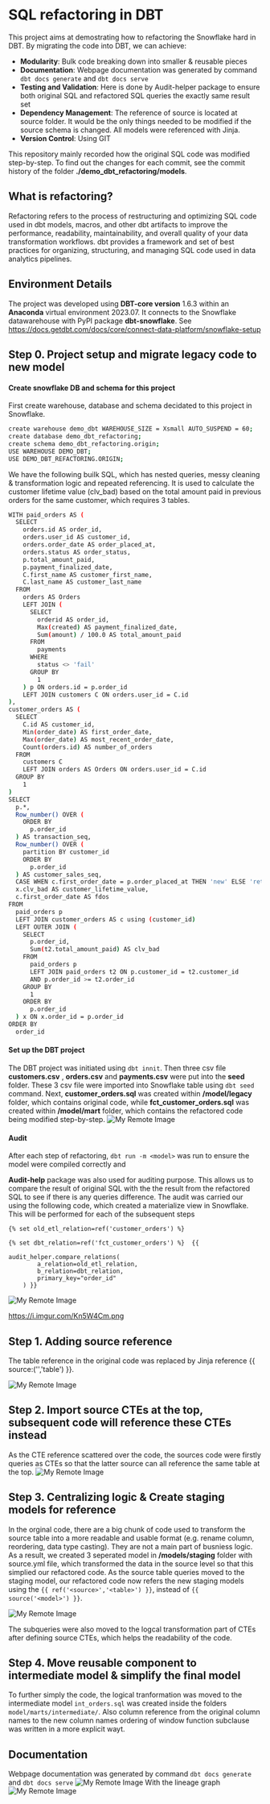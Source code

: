 # SQL refactoring in DBT
This project aims at demostrating how to refactoring the Snowflake hard in DBT. By migrating the code into DBT, we can achieve:
- **Modularity**: Bulk code breaking down into smaller & reusable pieces
- **Documentation**: Webpage documentation was generated by command `dbt docs generate` and `dbt docs serve`
- **Testing and Validation**: Here is done by Audit-helper package to ensure both original SQL and refactored SQL queries the exactly same result set
- **Dependency Management**: The reference of source is located at source folder. It would be the only things needed to be modified if the source schema is changed. All models were referenced with Jinja. 
- **Version Control**: Using GIT

This repository mainly recorded how the original SQL code was modified step-by-step. To find out the changes for each commit, see the commit history of the folder **./demo_dbt_refactoring/models**.

## What is refactoring?
Refactoring refers to the process of restructuring and optimizing SQL code used in dbt models, macros, and other dbt artifacts to improve the performance, readability, maintainability, and overall quality of your data transformation workflows. dbt provides a framework and set of best practices for organizing, structuring, and managing SQL code used in data analytics pipelines. 

## Environment Details
The project was developed using **DBT-core version** 1.6.3 within an **Anaconda** virtual environment 2023.07. It connects to the Snowflake datawarehouse with PyPI package **dbt-snowflake**. See https://docs.getdbt.com/docs/core/connect-data-platform/snowflake-setup

## Step 0. Project setup and migrate legacy code to new model

#### Create snowflake DB and schema for this project

First create warehouse, database and schema decidated to this project in Snowflake. 
```sh
create warehouse demo_dbt WAREHOUSE_SIZE = Xsmall AUTO_SUSPEND = 60;
create database demo_dbt_refactoring;
create schema demo_dbt_refactoring.origin;
USE WAREHOUSE DEMO_DBT;
USE DEMO_DBT_REFACTORING.ORIGIN;
```
We have the following builk SQL, which has nested queries, messy cleaning & transformation logic and repeated referencing. It is used to calculate the customer lifetime value (clv_bad) based on the total amount paid in previous orders for the same customer, which requires 3 tables.

```sh
WITH paid_orders AS (
  SELECT 
    orders.id AS order_id, 
    orders.user_id AS customer_id, 
    orders.order_date AS order_placed_at, 
    orders.status AS order_status, 
    p.total_amount_paid, 
    p.payment_finalized_date, 
    C.first_name AS customer_first_name, 
    C.last_name AS customer_last_name 
  FROM 
    orders AS Orders 
    LEFT JOIN (
      SELECT 
        orderid AS order_id, 
        Max(created) AS payment_finalized_date, 
        Sum(amount) / 100.0 AS total_amount_paid 
      FROM 
        payments
      WHERE 
        status <> 'fail' 
      GROUP BY 
        1
    ) p ON orders.id = p.order_id 
    LEFT JOIN customers C ON orders.user_id = C.id
), 
customer_orders AS (
  SELECT 
    C.id AS customer_id, 
    Min(order_date) AS first_order_date, 
    Max(order_date) AS most_recent_order_date, 
    Count(orders.id) AS number_of_orders 
  FROM 
    customers C 
    LEFT JOIN orders AS Orders ON orders.user_id = C.id 
  GROUP BY 
    1
) 
SELECT 
  p.*, 
  Row_number() OVER (
    ORDER BY 
      p.order_id
  ) AS transaction_seq, 
  Row_number() OVER (
    partition BY customer_id 
    ORDER BY 
      p.order_id
  ) AS customer_sales_seq, 
  CASE WHEN c.first_order_date = p.order_placed_at THEN 'new' ELSE 'return' END AS nvsr, 
  x.clv_bad AS customer_lifetime_value, 
  c.first_order_date AS fdos 
FROM 
  paid_orders p 
  LEFT JOIN customer_orders AS c using (customer_id) 
  LEFT OUTER JOIN (
    SELECT 
      p.order_id, 
      Sum(t2.total_amount_paid) AS clv_bad 
    FROM 
      paid_orders p 
      LEFT JOIN paid_orders t2 ON p.customer_id = t2.customer_id 
      AND p.order_id >= t2.order_id 
    GROUP BY 
      1 
    ORDER BY 
      p.order_id
  ) x ON x.order_id = p.order_id 
ORDER BY 
  order_id
```

#### Set up the DBT project
The DBT project was initiated using `dbt innit`. Then three csv file **customers.csv** , **orders.csv** and **payments.csv** were put into the **seed** folder. These 3 csv file were imported into Snowflake table using `dbt seed` command. Next, **customer_orders.sql** was created within **/model/legacy** folder, which contains original code, while **fct_customer_orders.sql** was created within **/model/mart** folder, which contains the refactored code being modified step-by-step.
![My Remote Image](https://i.imgur.com/E0Hc3T7.png)

#### Audit
After each step of refactoring, `dbt run -m <model>` was run to ensure the model were compiled correctly and 

**Audit-help** package was also used for auditing purpose. This allows us to compare the result of original SQL with the the result from the refactored SQL to see if there is any queries difference. The audit was carried our using the following code, which created a materialize view in Snowflake. This will be performed for each of the subsequent steps
```SH
{% set old_etl_relation=ref('customer_orders') %} 

{% set dbt_relation=ref('fct_customer_orders') %}  {{ 

audit_helper.compare_relations(
        a_relation=old_etl_relation,
        b_relation=dbt_relation,
        primary_key="order_id"
    ) }}
```
![My Remote Image](https://i.imgur.com/VsQh38P.png)

https://i.imgur.com/Kn5W4Cm.png

## Step 1. Adding source reference
The table reference in the original code was replaced by Jinja reference {{ source:('<source>','table') }}.

![My Remote Image](https://i.imgur.com/Kn5W4Cm.png)

## Step 2. Import source CTEs at the top, subsequent code will reference these CTEs instead
As the CTE reference scattered over the code, the sources code were firstly queries as CTEs so that the latter source can all reference the same table at the top. 
![My Remote Image](https://i.imgur.com/lJrJ470.png)

## Step 3. Centralizing logic & Create staging models for reference
In the orginal code, there are a big chunk of code used to transform the source table into a more readable and usable format (e.g. rename column, reordering, data type casting). They are not a main part of busniess logic. As a result, we created 3 seperated model in **/models/staging** folder with source.yml file, which transformed the data in the source level so that this simplied our refactored code. As the source table queries moved to the staging model, our refactored code now refers the new staging models using the `{{ ref('<source>','<table>') }}`, instead of `{{ source('<model>') }}`. 

![My Remote Image](https://i.imgur.com/RPcpUbO.png)

The subqueries were also moved to the logcal transformation part of CTEs after defining source CTEs, which helps the readability of the code. 

## Step 4. Move reusable component to intermediate model & simplify the final model
To further simply the code, the logical tranformation was moved to the intermediate model `int_orders.sql` was created inside the folders `model/marts/intermediate/`. Also column reference from the original column names to the new column names ordering of window function subclause was written in a more explicit wayt.


## Documentation
Webpage documentation was generated by command `dbt docs generate` and `dbt docs serve`
![My Remote Image](https://i.imgur.com/a2OGdKE.png)
With the lineage graph
![My Remote Image](https://i.imgur.com/VtFjEyc.png)
